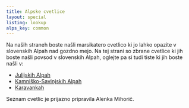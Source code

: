 ```yaml
---
title: Alpske cvetlice
layout: special
listing: lookup
alps_key: common
---
```

Na naših straneh boste našli marsikatero cvetlico ki jo lahko opazite v slovenskih Alpah nad gozdno mejo. Na tej strani so zbrane cvetlice ki jih boste našli povsod v slovenskih Alpah, oglejte pa si tudi tiste ki jih boste našli v:

* [Julijskih Alpah](../alpske-julijske/)
* [Kamniško-Savinjskih Alpah](../alpske-kamnisko-savinjske/)
* [Karavankah](../alpske-karavanke/)

Seznam cvetlic je prijazno pripravila Alenka Mihorič.
